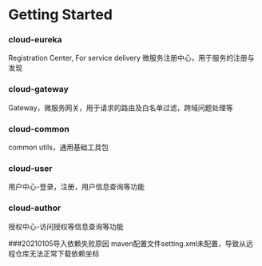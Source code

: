 # Getting Started

### cloud-eureka
Registration Center, For service delivery 微服务注册中心，用于服务的注册与发现

### cloud-gateway
Gateway，微服务网关，用于请求的路由及白名单过滤，跨域问题处理等

### cloud-common
common utils，通用基础工具包

### cloud-user
用户中心-登录，注册，用户信息查询等功能

### cloud-author
授权中心-访问授权等信息查询等功能

###20210105导入依赖失败原因
maven配置文件setting.xml未配置，导致从远程仓库无法正常下载依赖坐标
